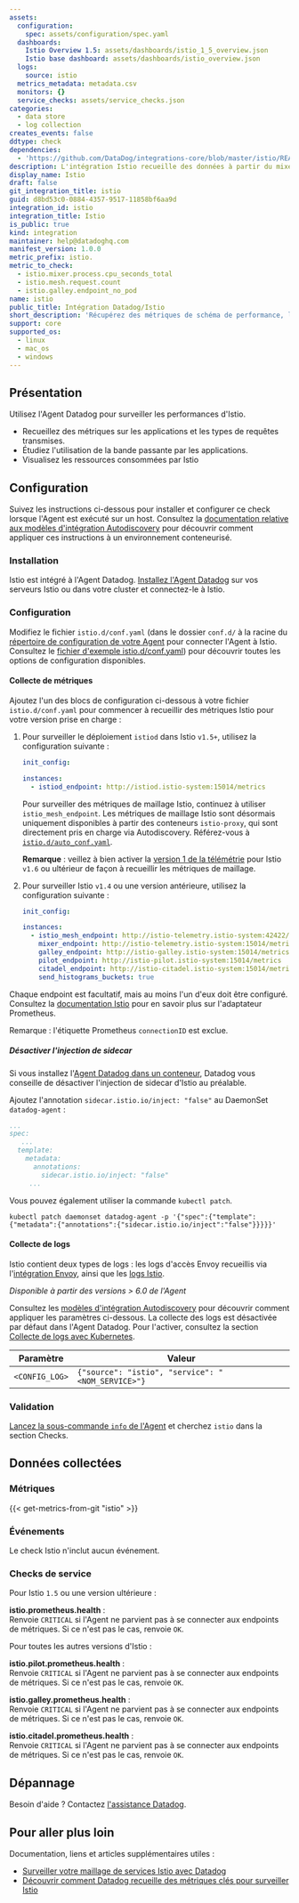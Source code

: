 ```yaml
---
assets:
  configuration:
    spec: assets/configuration/spec.yaml
  dashboards:
    Istio Overview 1.5: assets/dashboards/istio_1_5_overview.json
    Istio base dashboard: assets/dashboards/istio_overview.json
  logs:
    source: istio
  metrics_metadata: metadata.csv
  monitors: {}
  service_checks: assets/service_checks.json
categories:
  - data store
  - log collection
creates_events: false
ddtype: check
dependencies:
  - 'https://github.com/DataDog/integrations-core/blob/master/istio/README.md'
description: L'intégration Istio recueille des données à partir du mixer et du maillage de services Istio.
display_name: Istio
draft: false
git_integration_title: istio
guid: d8bd53c0-0884-4357-9517-11858bf6aa9d
integration_id: istio
integration_title: Istio
is_public: true
kind: integration
maintainer: help@datadoghq.com
manifest_version: 1.0.0
metric_prefix: istio.
metric_to_check:
  - istio.mixer.process.cpu_seconds_total
  - istio.mesh.request.count
  - istio.galley.endpoint_no_pod
name: istio
public_title: Intégration Datadog/Istio
short_description: 'Récupérez des métriques de schéma de performance, le débit de requêtes, des métriques custom, et plus encore.'
support: core
supported_os:
  - linux
  - mac_os
  - windows
---
```

## Présentation

Utilisez l'Agent Datadog pour surveiller les performances d'Istio.

- Recueillez des métriques sur les applications et les types de requêtes transmises.
- Étudiez l'utilisation de la bande passante par les applications.
- Visualisez les ressources consommées par Istio

## Configuration

Suivez les instructions ci-dessous pour installer et configurer ce check lorsque l'Agent est exécuté sur un host. Consultez la [documentation relative aux modèles d'intégration Autodiscovery][1] pour découvrir comment appliquer ces instructions à un environnement conteneurisé.

### Installation

Istio est intégré à l'Agent Datadog. [Installez l'Agent Datadog][2] sur vos serveurs Istio ou dans votre cluster et connectez-le à Istio.

### Configuration

Modifiez le fichier `istio.d/conf.yaml` (dans le dossier `conf.d/` à la racine du [répertoire de configuration de votre Agent][3] pour connecter l'Agent à Istio. Consultez le [fichier d'exemple istio.d/conf.yaml][4]) pour découvrir toutes les options de configuration disponibles.

#### Collecte de métriques

Ajoutez l'un des blocs de configuration ci-dessous à votre fichier `istio.d/conf.yaml` pour commencer à recueillir des métriques Istio pour votre version prise en charge :

1. Pour surveiller le déploiement `istiod` dans Istio `v1.5+`, utilisez la configuration suivante :

    ```yaml
    init_config:

    instances:
      - istiod_endpoint: http://istiod.istio-system:15014/metrics
    ```

   Pour surveiller des métriques de maillage Istio, continuez à utiliser `istio_mesh_endpoint`. Les métriques de maillage Istio sont désormais uniquement disponibles à partir des conteneurs `istio-proxy`, qui sont directement pris en charge via Autodiscovery. Référez-vous à [`istio.d/auto_conf.yaml`][5].

   **Remarque** : veillez à bien activer la [version 1 de la télémétrie][6] pour Istio `v1.6` ou ultérieur de façon à recueillir les métriques de maillage.

2. Pour surveiller Istio `v1.4` ou une version antérieure, utilisez la configuration suivante :
    ```yaml
    init_config:

    instances:
      - istio_mesh_endpoint: http://istio-telemetry.istio-system:42422/metrics
        mixer_endpoint: http://istio-telemetry.istio-system:15014/metrics
        galley_endpoint: http://istio-galley.istio-system:15014/metrics
        pilot_endpoint: http://istio-pilot.istio-system:15014/metrics
        citadel_endpoint: http://istio-citadel.istio-system:15014/metrics
        send_histograms_buckets: true
    ```

Chaque endpoint est facultatif, mais au moins l'un d'eux doit être configuré. Consultez la [documentation Istio][7] pour en savoir plus sur l'adaptateur Prometheus.

Remarque : l'étiquette Prometheus `connectionID` est exclue.

##### Désactiver l'injection de sidecar

Si vous installez l'[Agent Datadog dans un conteneur][8], Datadog vous conseille de désactiver l'injection de sidecar d'Istio au préalable.

Ajoutez l'annotation `sidecar.istio.io/inject: "false"` au DaemonSet `datadog-agent` :

```yaml
...
spec:
   ...
  template:
    metadata:
      annotations:
        sidecar.istio.io/inject: "false"
     ...
```

Vous pouvez également utiliser la commande `kubectl patch`.

```text
kubectl patch daemonset datadog-agent -p '{"spec":{"template":{"metadata":{"annotations":{"sidecar.istio.io/inject":"false"}}}}}'
```

#### Collecte de logs

Istio contient deux types de logs : les logs d'accès Envoy recueillis via l'[intégration Envoy][9], ainsi que les [logs Istio][10].

_Disponible à partir des versions > 6.0 de l'Agent_

Consultez les [modèles d'intégration Autodiscovery][1] pour découvrir comment appliquer les paramètres ci-dessous.
La collecte des logs est désactivée par défaut dans l'Agent Datadog. Pour l'activer, consultez la section [Collecte de logs avec Kubernetes][11].

| Paramètre      | Valeur                                                |
| -------------- | ---------------------------------------------------- |
| `<CONFIG_LOG>` | `{"source": "istio", "service": "<NOM_SERVICE>"}` |

### Validation

[Lancez la sous-commande `info` de l'Agent][12] et cherchez `istio` dans la section Checks.

## Données collectées

### Métriques
{{< get-metrics-from-git "istio" >}}


### Événements

Le check Istio n'inclut aucun événement.

### Checks de service

Pour Istio `1.5` ou une version ultérieure :

**istio.prometheus.health** :<br>
Renvoie `CRITICAL` si l'Agent ne parvient pas à se connecter aux endpoints de métriques. Si ce n'est pas le cas, renvoie `OK`.

Pour toutes les autres versions d'Istio :

**istio.pilot.prometheus.health** :<br>
Renvoie `CRITICAL` si l'Agent ne parvient pas à se connecter aux endpoints de métriques. Si ce n'est pas le cas, renvoie `OK`.

**istio.galley.prometheus.health** :<br>
Renvoie `CRITICAL` si l'Agent ne parvient pas à se connecter aux endpoints de métriques. Si ce n'est pas le cas, renvoie `OK`.

**istio.citadel.prometheus.health** :<br>
Renvoie `CRITICAL` si l'Agent ne parvient pas à se connecter aux endpoints de métriques. Si ce n'est pas le cas, renvoie `OK`.

## Dépannage

Besoin d'aide ? Contactez [l'assistance Datadog][14].

## Pour aller plus loin

Documentation, liens et articles supplémentaires utiles :

- [Surveiller votre maillage de services Istio avec Datadog][15]
- [Découvrir comment Datadog recueille des métriques clés pour surveiller Istio][16]

[1]: https://docs.datadoghq.com/fr/agent/kubernetes/integrations/
[2]: https://app.datadoghq.com/account/settings#agent
[3]: https://docs.datadoghq.com/fr/agent/guide/agent-configuration-files/#agent-configuration-directory
[4]: https://github.com/DataDog/integrations-core/blob/master/istio/datadog_checks/istio/data/conf.yaml.example
[5]: https://github.com/DataDog/integrations-core/blob/master/istio/datadog_checks/istio/data/auto_conf.yaml
[6]: https://istio.io/v1.1/docs/tasks/telemetry/
[7]: https://istio.io/docs/tasks/telemetry/metrics/querying-metrics
[8]: https://docs.datadoghq.com/fr/agent/kubernetes/
[9]: https://docs.datadoghq.com/fr/integrations/envoy/#log-collection
[10]: https://istio.io/docs/tasks/telemetry/logs/collecting-logs/
[11]: https://docs.datadoghq.com/fr/agent/kubernetes/log/
[12]: https://docs.datadoghq.com/fr/agent/guide/agent-commands/#agent-status-and-information
[13]: https://github.com/DataDog/integrations-core/blob/master/istio/metadata.csv
[14]: https://docs.datadoghq.com/fr/help/
[15]: https://www.datadoghq.com/blog/monitor-istio-with-datadog
[16]: https://www.datadoghq.com/blog/istio-metrics/